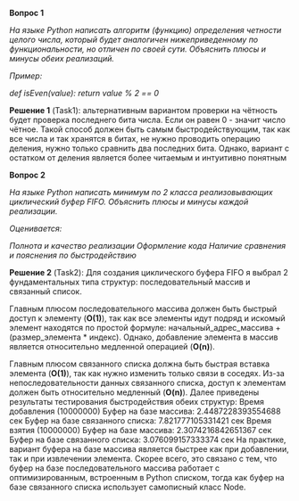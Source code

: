**Вопрос 1**

*На языке Python написать алгоритм (функцию) определения четности целого числа, который будет аналогичен нижеприведенному по функциональности, но отличен по своей сути. Объяснить плюсы и минусы обеих реализаций.*

*Пример:* 

*def isEven(value):*
      *return value % 2 == 0*

**Решение 1** (Task1): альтернативным вариантом проверки на чётность будет проверка последнего бита числа. Если он равен 0 - значит число чётное. Такой способ должен быть самым быстродействующим, так как все числа и так хранятся в битах, не нужно проводить операцию деления, нужно только сравнить два последних бита. Однако, вариант с остатком от деления является более читаемым и интуитивно понятным

**Вопрос 2**

*На языке Python написать минимум по 2 класса реализовывающих циклический буфер FIFO. Объяснить плюсы и минусы каждой реализации.*

*Оценивается:*

*Полнота и качество реализации*
*Оформление кода*
*Наличие сравнения и пояснения по быстродействию*

**Решение 2** (Task2): Для создания циклического буфера FIFO я выбрал 2 фундаментальных типа структур: последовательный массив и связанный список. 

Главным плюсом последовательного массива должен быть быстрый доступ к элементу (**O(1)**), так как все элементы идут подряд и искомый элемент находятся по простой формуле: начальный_адрес_массива + (размер_элемента * индекс). Однако, добавление элемента в массив является относительно медленной операцией (**O(n)**).

Главным плюсом связанного списка должна быть быстрая вставка элемента (**O(1)**), так как нужно изменить только связи в соседях. Из-за непоследовательности данных связанного списка, доступ к элементам должен быть относительно медленный (**O(n)**). 
Далее приведены результаты тестирования быстродействия обеих структур:
Время добавления (10000000)
	Буфер на базе массива:
	2.4487228393554688 сек
	Буфер на базе связанного списка:
	7.821777105331421 сек
Время взятия (10000000)
	Буфер на базе массива:
	2.3074216842651367 сек
	Буфер на базе связанного списка:
	3.076099157333374 сек
На практике, вариант буфера на базе массива является быстрее как при добавлении, так и при извлечении элемента. Скорее всего, это связано с тем, что буфер на базе последовательного массива работает с оптимизированным, встроенным в Python списком, тогда как буфер на базе связанного списка использует самописный класс Node.
